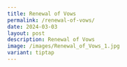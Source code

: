 ```yaml
---
title: Renewal of Vows
permalink: /renewal-of-vows/
date: 2024-03-03
layout: post
description: Renewal of Vows
image: /images/Renewal_of_Vows_1.jpg
variant: tiptap
---
```

